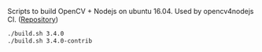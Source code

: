 Scripts to build OpenCV + Nodejs on ubuntu 16.04. Used by opencv4nodejs CI. ([Repository](https://hub.docker.com/r/justadudewhohacks/opencv4nodejs-ci/tags/))

``` bash
./build.sh 3.4.0
./build.sh 3.4.0-contrib
```
